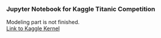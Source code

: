 ### Jupyter Notebook for Kaggle Titanic Competition  
Modeling part is not finished.  
[Link to Kaggle Kernel](https://www.kaggle.com/code/emres1k/emre-k-titanic-eda)
